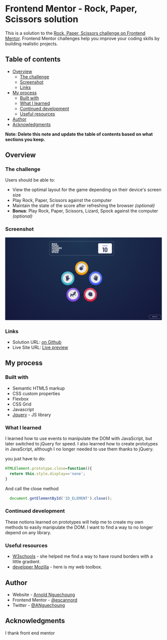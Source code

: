 # Frontend Mentor - Rock, Paper, Scissors solution

This is a solution to the [Rock, Paper, Scissors challenge on Frontend Mentor](https://www.frontendmentor.io/challenges/rock-paper-scissors-game-pTgwgvgH). Frontend Mentor challenges help you improve your coding skills by building realistic projects. 

## Table of contents

- [Overview](#overview)
  - [The challenge](#the-challenge)
  - [Screenshot](#screenshot)
  - [Links](#links)
- [My process](#my-process)
  - [Built with](#built-with)
  - [What I learned](#what-i-learned)
  - [Continued development](#continued-development)
  - [Useful resources](#useful-resources)
- [Author](#author)
- [Acknowledgments](#acknowledgments)

**Note: Delete this note and update the table of contents based on what sections you keep.**

## Overview

### The challenge

Users should be able to:

- View the optimal layout for the game depending on their device's screen size
- Play Rock, Paper, Scissors against the computer
- Maintain the state of the score after refreshing the browser _(optional)_
- **Bonus**: Play Rock, Paper, Scissors, Lizard, Spock against the computer _(optional)_

### Screenshot

![](images\screenshot.png)


### Links

- Solution URL: [on Github](https://github.com/escannord/rock-paper-scissors-lizard-spoke-master/)
- Live Site URL: [Live preview](https://rock-paper-scissors-lizard-spoke-master.vercel.app/)

## My process

### Built with

- Semantic HTML5 markup
- CSS custom properties
- Flexbox
- CSS Grid
- Javascript
- [Jquery](https://jquery.com/) - JS library

### What I learned

I learned how to use events to manipulate the DOM with JavaScript, but later switched to jQuery for speed. I also learned how to create prototypes in JavaScript, although I no longer needed to use them thanks to jQuery.

you just have to do:
```js
HTMLElement.prototype.close=function(){
  return this.style.display=='none';
}
```

And call the close method
```js
  document.getElementById('ID_ELEMENT').close();
```


### Continued development

These notions learned on prototypes will help me to create my own methods to easily manipulate the DOM.
I want to find a way to no longer depend on any library.



### Useful resources

- [W3schools](https://www.w3schools.com/) - she helped me find a way to have round borders with a little gradient.
- [developer Mozilla](https://developer.mozilla.org/) - here is my web toolbox.


## Author

- Website - [Arnold Nguechoung](https://github.com/escannord)
- Frontend Mentor - [@escannord](https://www.frontendmentor.io/profile/escannord)
- Twitter - [@ANguechoung](https://x.com/ANguechoung)



## Acknowledgments

I thank front end mentor
